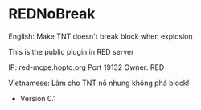 # REDNoBreak
English: Make TNT doesn't break block when explosion

This is the public plugin in RED server

IP: red-mcpe.hopto.org Port 19132
Owner: RED

Vietnamese: Làm cho TNT nổ nhưng không phá block!

- Version 0.1 
